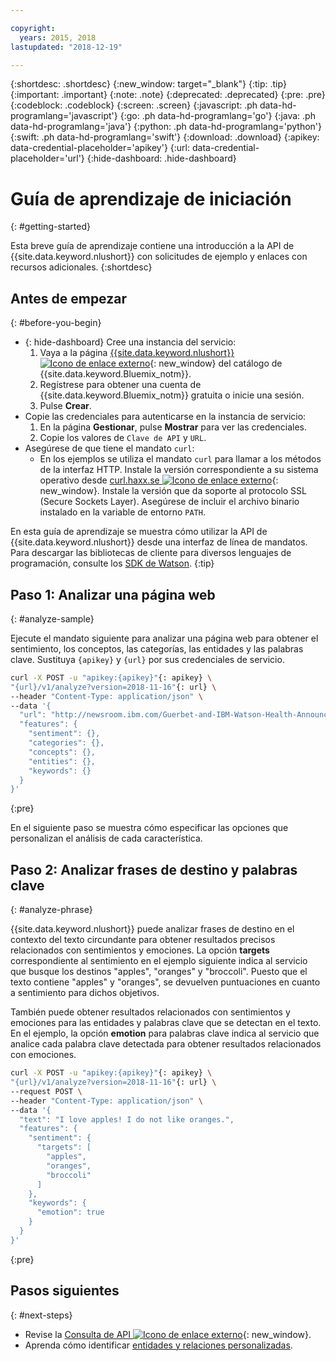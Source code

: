 ```yaml
---

copyright:
  years: 2015, 2018
lastupdated: "2018-12-19"

---
```


{:shortdesc: .shortdesc}
{:new_window: target="_blank"}
{:tip: .tip}
{:important: .important}
{:note: .note}
{:deprecated: .deprecated}
{:pre: .pre}
{:codeblock: .codeblock}
{:screen: .screen}
{:javascript: .ph data-hd-programlang='javascript'}
{:go: .ph data-hd-programlang='go'}
{:java: .ph data-hd-programlang='java'}
{:python: .ph data-hd-programlang='python'}
{:swift: .ph data-hd-programlang='swift'}
{:download: .download}
{:apikey: data-credential-placeholder='apikey'}
{:url: data-credential-placeholder='url'}
{:hide-dashboard: .hide-dashboard}

# Guía de aprendizaje de iniciación
{: #getting-started}

Esta breve guía de aprendizaje contiene una introducción a la API de {{site.data.keyword.nlushort}} con solicitudes de ejemplo y enlaces con recursos adicionales.
{:shortdesc}

## Antes de empezar
{: #before-you-begin}

- {: hide-dashboard} Cree una instancia del servicio:
    1.  Vaya a la página [{{site.data.keyword.nlushort}} ![Icono de enlace externo](../../icons/launch-glyph.svg "Icono de enlace externo")](https://{DomainName}/catalog/services/natural-language-understanding){: new_window} del catálogo de {{site.data.keyword.Bluemix_notm}}.
    2.  Regístrese para obtener una cuenta de {{site.data.keyword.Bluemix_notm}} gratuita o inicie una sesión.
    3.  Pulse **Crear**.
- Copie las credenciales para autenticarse en la instancia de servicio:
    1.  En la página **Gestionar**, pulse **Mostrar** para ver las credenciales.
    2.  Copie los valores de `Clave de API` y `URL`.
- Asegúrese de que tiene el mandato `curl`:
    - En los ejemplos se utiliza el mandato `curl` para llamar a los métodos de la interfaz HTTP. Instale la versión correspondiente a su sistema operativo desde [curl.haxx.se ![Icono de enlace externo](../../icons/launch-glyph.svg "Icono de enlace externo")](https://curl.haxx.se/){: new_window}. Instale la versión que da soporte al protocolo SSL (Secure Sockets Layer). Asegúrese de incluir el archivo binario instalado en la variable de entorno `PATH`.

En esta guía de aprendizaje se muestra cómo utilizar la API de {{site.data.keyword.nlushort}} desde una interfaz de línea de mandatos. Para descargar las bibliotecas de cliente para diversos lenguajes de programación, consulte los [SDK de Watson](/docs/services/natural-language-understanding?topic=watson-using-sdks#using-sdks).
{:tip}

## Paso 1: Analizar una página web
{: #analyze-sample}

Ejecute el mandato siguiente para analizar una página web para obtener el sentimiento, los conceptos, las categorías, las entidades y las palabras clave. <span class="hide-dashboard">Sustituya `{apikey}` y `{url}` por sus credenciales de servicio.</span>

```bash
curl -X POST -u "apikey:{apikey}"{: apikey} \
"{url}/v1/analyze?version=2018-11-16"{: url} \
--header "Content-Type: application/json" \
--data '{
  "url": "http://newsroom.ibm.com/Guerbet-and-IBM-Watson-Health-Announce-Strategic-Partnership-for-Artificial-Intelligence-in-Medical-Imaging-Liver",
  "features": {
    "sentiment": {},
    "categories": {},
    "concepts": {},
    "entities": {},
    "keywords": {}
  }
}'
```
{:pre}

En el siguiente paso se muestra cómo especificar las opciones que personalizan el análisis de cada característica.

## Paso 2: Analizar frases de destino y palabras clave
{: #analyze-phrase}

{{site.data.keyword.nlushort}} puede analizar frases de destino en el contexto del texto circundante para obtener resultados precisos relacionados con sentimientos y emociones. La opción **targets** correspondiente al sentimiento en el ejemplo siguiente indica al servicio que busque los destinos "apples", "oranges" y "broccoli". Puesto que el texto contiene "apples" y "oranges", se devuelven puntuaciones en cuanto a sentimiento para dichos objetivos.

También puede obtener resultados relacionados con sentimientos y emociones para las entidades y palabras clave que se detectan en el texto. En el ejemplo, la opción **emotion** para palabras clave indica al servicio que analice cada palabra clave detectada para obtener resultados relacionados con emociones.

```bash
curl -X POST -u "apikey:{apikey}"{: apikey} \
"{url}/v1/analyze?version=2018-11-16"{: url} \
--request POST \
--header "Content-Type: application/json" \
--data '{
  "text": "I love apples! I do not like oranges.",
  "features": {
    "sentiment": {
      "targets": [
        "apples",
        "oranges",
        "broccoli"
      ]
    },
    "keywords": {
      "emotion": true
    }
  }
}'
```
{:pre}

## Pasos siguientes
{: #next-steps}

- Revise la [Consulta de API ![Icono de enlace externo](../../icons/launch-glyph.svg "Icono de enlace externo")](https://{DomainName}/apidocs/natural-language-understanding){: new_window}.
- Aprenda cómo identificar [entidades y relaciones personalizadas](/docs/services/natural-language-understanding?topic=natural-language-understanding-customizing).
